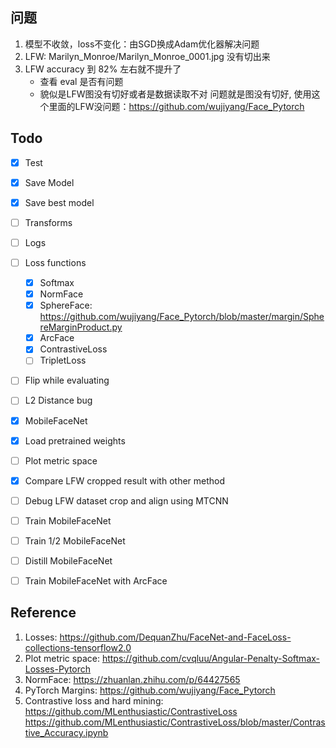 ## 问题
1. 模型不收敛，loss不变化：由SGD换成Adam优化器解决问题
2. LFW: Marilyn_Monroe/Marilyn_Monroe_0001.jpg 没有切出来
3. LFW accuracy 到 82% 左右就不提升了
	+ 查看 eval 是否有问题
	+ 貌似是LFW图没有切好或者是数据读取不对
	问题就是图没有切好, 使用这个里面的LFW没问题：https://github.com/wujiyang/Face_Pytorch



## Todo
- [x] Test
- [x] Save Model
- [x] Save best model
- [ ] Transforms
- [ ] Logs
- [ ] Loss functions
	- [x] Softmax
	- [x] NormFace
	- [x] SphereFace: https://github.com/wujiyang/Face_Pytorch/blob/master/margin/SphereMarginProduct.py
	- [x] ArcFace
	- [x] ContrastiveLoss
	- [ ] TripletLoss
- [ ] Flip while evaluating
- [ ] L2 Distance bug
- [x] MobileFaceNet
- [x] Load pretrained weights
- [ ] Plot metric space
- [x] Compare LFW cropped result with other method
- [ ] Debug LFW dataset crop and align using MTCNN
- [ ] Train MobileFaceNet
- [ ] Train 1/2 MobileFaceNet
- [ ] Distill MobileFaceNet
- [ ] Train MobileFaceNet with ArcFace



## Reference
1. Losses: https://github.com/DequanZhu/FaceNet-and-FaceLoss-collections-tensorflow2.0
2. Plot metric space: https://github.com/cvqluu/Angular-Penalty-Softmax-Losses-Pytorch
3. NormFace: https://zhuanlan.zhihu.com/p/64427565
4. PyTorch Margins: https://github.com/wujiyang/Face_Pytorch
5. Contrastive loss and hard mining: https://github.com/MLenthusiastic/ContrastiveLoss	
	https://github.com/MLenthusiastic/ContrastiveLoss/blob/master/Contrastive_Accuracy.ipynb